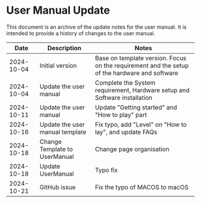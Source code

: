 User Manual Update
==================
This document is an archive of the update notes for the user manual. It is intended to provide a history of changes to the user manual.

| Date | Description | Notes |
|------|-------------|------|
| 2024-10-04 | Initial version | Base on template version. Focus on the requirement and the setup of the hardware and software |
| 2024-10-04 | Update the user manual | Complete the System requirement, Hardware setup and Software installation |
| 2024-10-11 | Update the user manual | Update "Getting started" and "How to play" part|
| 2024-10-16|Update the user manual template|Fix typo, add "Level" on "How to lay", and update FAQs|
| 2024-10-18|Change Template to UserManual|Change page organisation|
| 2024-10-18|Update UserManual|Typo fix|
|2024-10-21|GitHub issue|Fix the typo of MACOS to macOS|